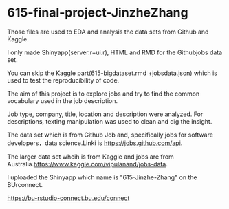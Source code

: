 # 615-final-project-JinzheZhang

Those files are used to EDA and analysis the data sets from Github and Kaggle.

I only made Shinyapp(server.r+ui.r), HTML and RMD for the Githubjobs data set.

You can skip the Kaggle part(615-bigdataset.rmd +jobsdata.json) which is used to test the reproducibility of code.


The aim of this project is to explore jobs and try to find the common vocabulary used in the job description.

Job type, company, title, location and description were analyzed. For descriptions, texting manipulation was used to clean and dig the insight.

The data set which is from Github Job and, specifically jobs for software developers，data science.Linki is https://jobs.github.com/api. 

The larger data set whcih is from Kaggle and jobs are from Australia.https://www.kaggle.com/vipulanand/jobs-data.

I uploaded the Shinyapp which name is "615-Jinzhe-Zhang" on the BUrconnect.

https://bu-rstudio-connect.bu.edu/connect
